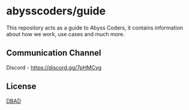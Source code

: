 # abysscoders/guide
This repository acts as a guide to Abyss Coders, it contains information about how we work, use cases and much more.

## Communication Channel 

Discord - https://discord.gg/7pHMCvg

## License 

[DBAD](./LICENSE.md)
